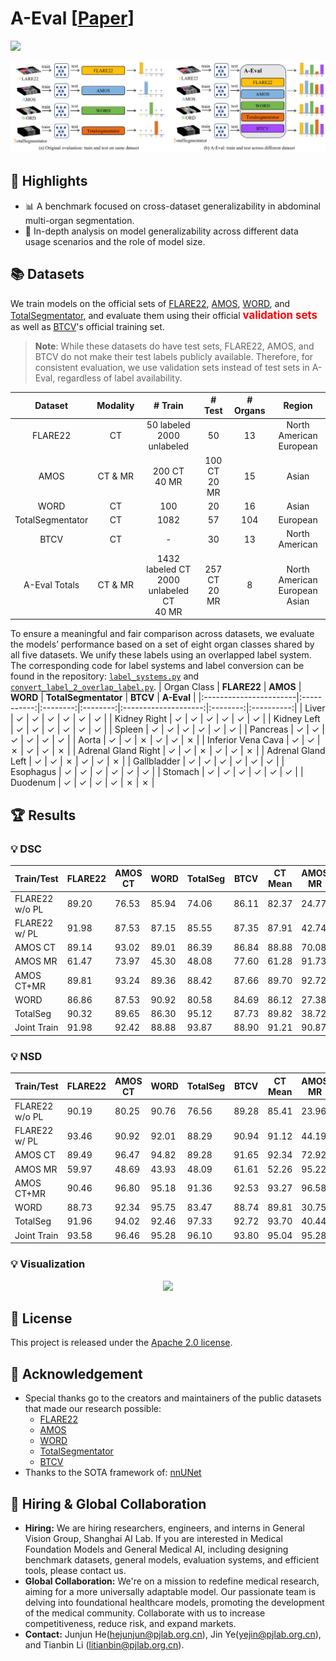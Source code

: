 # A-Eval \[[Paper](https://arxiv.org/abs/2309.03906)]
<a href="https://arxiv.org/abs/2309.03906"> <img src="https://img.shields.io/badge/eess.IV-2309.03906-b31b1b?logo=arxiv&logoColor=red"> </a>

<div align="center">
  <img src="assets/fig_overview.png">
</div>

## 🌟 Highlights
- 📊 A benchmark focused on cross-dataset generalizability in abdominal multi-organ segmentation.
- 🧠 In-depth analysis on model generalizability across different data usage scenarios and the role of model size.

## 📚 Datasets
We train models on the official sets of [FLARE22](https://flare22.grand-challenge.org/), [AMOS](https://amos22.grand-challenge.org/), [WORD](https://github.com/HiLab-git/WORD), and [TotalSegmentator](https://github.com/wasserth/TotalSegmentator), and evaluate them using their official <span style="color:red; font-size: larger;">**validation sets**</span> as well as [BTCV](https://www.synapse.org/#!Synapse:syn3193805/wiki/217752)'s official training set.

> **Note**: While these datasets do have test sets, FLARE22, AMOS, and BTCV do not make their test labels publicly available. Therefore, for consistent evaluation, we use validation sets instead of test sets in A-Eval, regardless of label availability.

| **Dataset** | **Modality** | **# Train** | **# Test** | **# Organs** | **Region** |
|:-----------:|:------------:|:-----------:|:----------:|:------------:|:----------:|
| FLARE22     | CT           | 50 labeled <br> 2000 unlabeled | 50 | 13 | North American <br> European |
| AMOS        | CT & MR      | 200 CT <br> 40 MR | 100 CT <br> 20 MR | 15 | Asian |
| WORD        | CT           | 100          | 20         | 16           | Asian     |
| TotalSegmentator | CT       | 1082         | 57         | 104          | European  |
| BTCV        | CT           | -            | 30         | 13           | North American |
| A-Eval Totals | CT & MR    | 1432 labeled CT <br> 2000 unlabeled CT <br> 40 MR | 257 CT <br> 20 MR | 8  | North American <br> European <br> Asian |

To ensure a meaningful and fair comparison across datasets, we evaluate the models’ performance based on a set of eight organ classes shared by all five datasets. We unify these labels using an overlapped label system. The corresponding code for label systems and label conversion can be found in the repository: [`label_systems.py`](Evaluation/label_systems.py) and [`convert_label_2_overlap_label.py`](Evaluation/convert_label_2_overlap_label.py).
| Organ Class            | **FLARE22** | **AMOS** | **WORD** | **TotalSegmentator** | **BTCV** | **A-Eval** |
|:-----------------------|:-----------:|:--------:|:--------:|:--------------------:|:--------:|:----------:|
| Liver                  |      ✓      |    ✓     |    ✓     |          ✓           |    ✓     |     ✓      |
| Kidney Right           |      ✓      |    ✓     |    ✓     |          ✓           |    ✓     |     ✓      |
| Kidney Left            |      ✓      |    ✓     |    ✓     |          ✓           |    ✓     |     ✓      |
| Spleen                 |      ✓      |    ✓     |    ✓     |          ✓           |    ✓     |     ✓      |
| Pancreas               |      ✓      |    ✓     |    ✓     |          ✓           |    ✓     |     ✓      |
| Aorta                  |      ✓      |    ✓     |    ✗     |          ✓           |    ✓     |     ✗      |
| Inferior Vena Cava     |      ✓      |    ✓     |    ✗     |          ✓           |    ✓     |     ✗      |
| Adrenal Gland Right    |      ✓      |    ✓     |    ✗     |          ✓           |    ✓     |     ✗      |
| Adrenal Gland Left     |      ✓      |    ✓     |    ✗     |          ✓           |    ✓     |     ✗      |
| Gallbladder            |      ✓      |    ✓     |    ✓     |          ✓           |    ✓     |     ✓      |
| Esophagus              |      ✓      |    ✓     |    ✓     |          ✓           |    ✓     |     ✓      |
| Stomach                |      ✓      |    ✓     |    ✓     |          ✓           |    ✓     |     ✓      |
| Duodenum               |      ✓      |    ✓     |    ✓     |          ✓           |    ✗     |     ✗      |


## 🏆 Results
### 💡 DSC
| Train/Test      | FLARE22  | AMOS CT  | WORD     | TotalSeg | BTCV     | CT Mean  | AMOS MR  | All Mean  |
|-----------------|----------|----------|----------|----------|----------|----------|----------|-----------|
| FLARE22 w/o PL  | 89.20    | 76.53    | 85.94    | 74.06    | 86.11    | 82.37    | 24.77    | 72.77     |
| FLARE22 w/ PL   | 91.98    | 87.53    | 87.15    | 85.55    | 87.35    | 87.91    | 42.74    | 80.38     |
| AMOS CT         | 89.14    | 93.02    | 89.01    | 86.39    | 86.84    | 88.88    | 70.08    | 85.75     |
| AMOS MR         | 61.47    | 73.97    | 45.30    | 48.08    | 77.60    | 61.28    | 91.73    | 66.36     |
| AMOS CT+MR      | 89.81    | 93.24    | 89.36    | 88.42    | 87.66    | 89.70    | 92.72    | 90.20     |
| WORD            | 86.86    | 87.53    | 90.92    | 80.58    | 84.69    | 86.12    | 27.38    | 76.33     |
| TotalSeg        | 90.32    | 89.65    | 86.30    | 95.12    | 87.73    | 89.82    | 38.72    | 81.31     |
| Joint Train     | 91.98    | 92.42    | 88.88    | 93.87    | 88.90    | 91.21    | 90.87    | 91.15     |

### 💡 NSD
| Train/Test      | FLARE22  | AMOS CT  | WORD     | TotalSeg | BTCV     | CT Mean  | AMOS MR  | All Mean  |
|-----------------|----------|----------|----------|----------|----------|----------|----------|-----------|
| FLARE22 w/o PL  | 90.19    | 80.25    | 90.76    | 76.56    | 89.28    | 85.41    | 23.96    | 75.17     |
| FLARE22 w/ PL   | 93.46    | 90.92    | 92.01    | 88.29    | 90.94    | 91.12    | 44.19    | 83.30     |
| AMOS CT         | 89.49    | 96.47    | 94.82    | 89.28    | 91.65    | 92.34    | 72.92    | 89.11     |
| AMOS MR         | 59.97    | 48.69    | 43.93    | 48.09    | 61.61    | 52.26    | 95.22    | 59.42     |
| AMOS CT+MR      | 90.46    | 96.80    | 95.18    | 91.36    | 92.53    | 93.27    | 96.58    | 93.82     |
| WORD            | 88.73    | 92.34    | 95.75    | 83.47    | 88.74    | 89.81    | 30.75    | 79.96     |
| TotalSeg        | 91.96    | 94.02    | 92.46    | 97.33    | 92.72    | 93.70    | 40.44    | 84.82     |
| Joint Train     | 93.58    | 96.46    | 95.28    | 96.10    | 93.80    | 95.04    | 95.28    | 95.08     |

### 💡 Visualization
<div align="center">
  <img src="assets/visualization.png">
</div>

## 🎫 License
This project is released under the [Apache 2.0 license](LICENSE). 

## 🙏 Acknowledgement
- Special thanks go to the creators and maintainers of the public datasets that made our research possible:
  - [FLARE22](https://flare22.grand-challenge.org/)
  - [AMOS](https://amos22.grand-challenge.org/)
  - [WORD](https://github.com/HiLab-git/WORD)
  - [TotalSegmentator](https://github.com/wasserth/TotalSegmentator)
  - [BTCV](https://www.synapse.org/#!Synapse:syn3193805/wiki/217752)
- Thanks to the SOTA framework of: [nnUNet](https://github.com/MIC-DKFZ/nnUNet)

## 👋 Hiring & Global Collaboration
- **Hiring:** We are hiring researchers, engineers, and interns in General Vision Group, Shanghai AI Lab. If you are interested in Medical Foundation Models and General Medical AI, including designing benchmark datasets, general models, evaluation systems, and efficient tools, please contact us.
- **Global Collaboration:** We're on a mission to redefine medical research, aiming for a more universally adaptable model. Our passionate team is delving into foundational healthcare models, promoting the development of the medical community. Collaborate with us to increase competitiveness, reduce risk, and expand markets.
- **Contact:** Junjun He(hejunjun@pjlab.org.cn), Jin Ye(yejin@pjlab.org.cn), and Tianbin Li (litianbin@pjlab.org.cn).